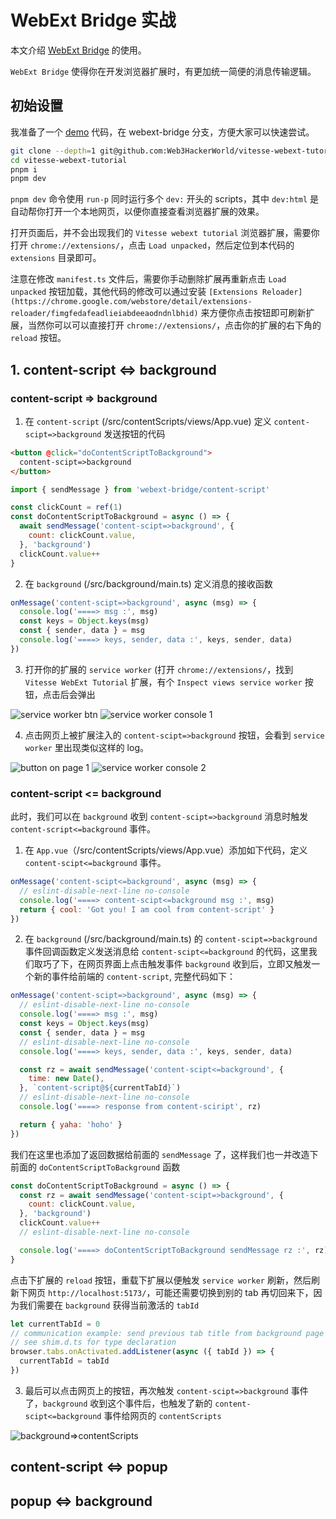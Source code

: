 # WebExt Bridge 实战

本文介绍 [WebExt Bridge](https://github.com/zikaari/webext-bridge) 的使用。

`WebExt Bridge` 使得你在开发浏览器扩展时，有更加统一简便的消息传输逻辑。

## 初始设置
我准备了一个 [demo](https://github.com/Web3HackerWorld/vitesse-webext-tutorial) 代码，在 webext-bridge 分支，方便大家可以快速尝试。

```bash
git clone --depth=1 git@github.com:Web3HackerWorld/vitesse-webext-tutorial.git --branch webext-bridge 
cd vitesse-webext-tutorial
pnpm i
pnpm dev
```

`pnpm dev` 命令使用 `run-p` 同时运行多个 `dev:` 开头的 scripts，其中 `dev:html` 是自动帮你打开一个本地网页，以便你直接查看浏览器扩展的效果。

打开页面后，并不会出现我们的 `Vitesse webext tutorial` 浏览器扩展，需要你打开 `chrome://extensions/`，点击 `Load unpacked`，然后定位到本代码的 `extensions` 目录即可。

注意在修改 `manifest.ts` 文件后，需要你手动删除扩展再重新点击 `Load unpacked` 按钮加载，其他代码的修改可以通过安装 `[Extensions Reloader](https://chrome.google.com/webstore/detail/extensions-reloader/fimgfedafeadlieiabdeeaodndnlbhid)` 来方便你点击按钮即可刷新扩展，当然你可以可以直接打开 `chrome://extensions/`，点击你的扩展的右下角的 `reload` 按钮。

## 1. content-script <=> background

### content-script => background

1. 在 `content-script` (/src/contentScripts/views/App.vue) 定义 `content-scipt=>background` 发送按钮的代码

```html
<button @click="doContentScriptToBackground">
  content-scipt=>background
</button>
```

```js
import { sendMessage } from 'webext-bridge/content-script'

const clickCount = ref(1)
const doContentScriptToBackground = async () => {
  await sendMessage('content-scipt=>background', {
    count: clickCount.value,
  }, 'background')
  clickCount.value++
}
```

2. 在 `background` (/src/background/main.ts) 定义消息的接收函数

```js
onMessage('content-scipt=>background', async (msg) => {
  console.log('====> msg :', msg)
  const keys = Object.keys(msg)
  const { sender, data } = msg
  console.log('====> keys, sender, data :', keys, sender, data)
})
```

3. 打开你的扩展的 `service worker` (打开 `chrome://extensions/`，找到 `Vitesse WebExt Tutorial` 扩展，有个 `Inspect views service worker` 按钮，点击后会弹出

![service worker btn](./assets/webext-bridge/service-worker-btn.png)
![service worker console 1](./assets/webext-bridge/service-worker-console-1.png)

4. 点击网页上被扩展注入的 `content-scipt=>background` 按钮，会看到 `service worker` 里出现类似这样的 log。

![button on page 1](./assets/webext-bridge/button-on-page-1.png)
![service worker console 2](./assets/webext-bridge/service-worker-console-2.png)

### content-script <= background

此时，我们可以在 `background` 收到 `content-scipt=>background` 消息时触发 `content-script<=background` 事件。

1. 在 `App.vue`（/src/contentScripts/views/App.vue）添加如下代码，定义 `content-scipt<=background` 事件。

```js
onMessage('content-scipt<=background', async (msg) => {
  // eslint-disable-next-line no-console
  console.log('====> content-scipt<=background msg :', msg)
  return { cool: 'Got you! I am cool from content-script' }
})
```

2. 在 `background` (/src/background/main.ts) 的 `content-scipt=>background` 事件回调函数定义发送消息给 `content-scipt<=background` 的代码，这里我们取巧了下，在网页界面上点击触发事件 `background` 收到后，立即又触发一个新的事件给前端的 `content-script`, 完整代码如下：

```js
onMessage('content-scipt=>background', async (msg) => {
  // eslint-disable-next-line no-console
  console.log('====> msg :', msg)
  const keys = Object.keys(msg)
  const { sender, data } = msg
  // eslint-disable-next-line no-console
  console.log('====> keys, sender, data :', keys, sender, data)

  const rz = await sendMessage('content-scipt<=background', {
    time: new Date(),
  }, `content-script@${currentTabId}`)
  // eslint-disable-next-line no-console
  console.log('====> response from content-sciript', rz)

  return { yaha: 'hoho' }
})
```

我们在这里也添加了返回数据给前面的 `sendMessage` 了，这样我们也一并改造下前面的 `doContentScriptToBackground` 函数

```js
const doContentScriptToBackground = async () => {
  const rz = await sendMessage('content-scipt=>background', {
    count: clickCount.value,
  }, 'background')
  clickCount.value++
  // eslint-disable-next-line no-console

  console.log('====> doContentScriptToBackground sendMessage rz :', rz)
}
```

点击下扩展的  `reload` 按钮，重载下扩展以便触发 `service worker` 刷新，然后刷新下网页 `http://localhost:5173/`，可能还需要切换到别的 tab 再切回来下，因为我们需要在 `background` 获得当前激活的 `tabId`

```js
let currentTabId = 0
// communication example: send previous tab title from background page
// see shim.d.ts for type declaration
browser.tabs.onActivated.addListener(async ({ tabId }) => {
  currentTabId = tabId
})
```

3. 最后可以点击网页上的按钮，再次触发 `content-scipt=>background` 事件了，`background` 收到这个事件后，也触发了新的 `content-scipt<=background` 事件给网页的 `contentScripts`

![background=>contentScripts](./assets/webext-bridge/background=>contentScripts.png)

## content-script <=> popup

## popup <=> background
